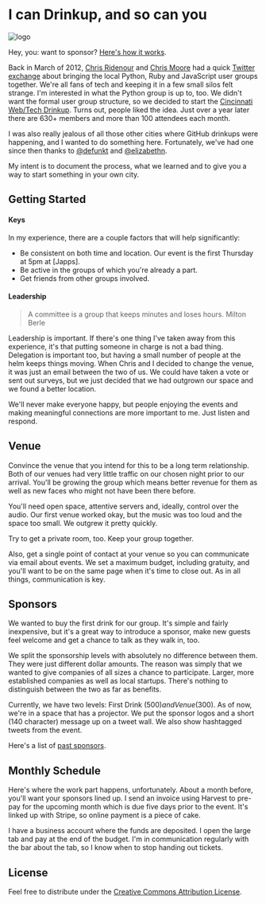 # I can Drinkup, and so can you

![logo](https://raw.github.com/qcmerge/drinkup/master/images/qcmerge-drinkup.png)

Hey, you: want to sponsor? [Here's how it works](sponsorship.md).

Back in March of 2012, [Chris Ridenour][cridenour] and [Chris Moore][cdmwebs] had a quick 
[Twitter exchange][tweet] about bringing the local Python, Ruby and JavaScript user groups 
together. We're all fans of tech and keeping it in a few small silos felt strange. I'm interested 
in what the Python group is up to, too. We didn't want the formal user group structure, so we 
decided to start the [Cincinnati Web/Tech Drinkup][drinkup]. Turns out, people liked the idea. 
Just over a year later there are 630+ members and more than 100 attendees each month.

I was also really jealous of all those other cities where GitHub drinkups were happening, and
I wanted to do something here. Fortunately, we've had one since then thanks to
[@defunkt][defunkt] and [@elizabethn][elizabethn].

My intent is to document the process, what we learned and to give you a way to start something
in your own city.

## Getting Started

#### Keys

In my experience, there are a couple factors that will help significantly:

* Be consistent on both time and location. Our event is the first Thursday at 5pm at [Japps].
* Be active in the groups of which you're already a part.
* Get friends from other groups involved.

#### Leadership

> A committee is a group that keeps minutes and loses hours.
  Milton Berle

Leadership is important. If there's one thing I've taken away from this experience, it's that
putting someone in charge is not a bad thing. Delegation is important too, but having a small
number of people at the helm keeps things moving. When Chris and I decided to change the venue,
it was just an email between the two of us. We could have taken a vote or sent out surveys, but
we just decided that we had outgrown our space and we found a better location.

We'll never make everyone happy, but people enjoying the events and making meaningful connections
are more important to me. Just listen and respond.

## Venue

Convince the venue that you intend for this to be a long term relationship. Both of our venues
had very little traffic on our chosen night prior to our arrival. You'll be growing the group
which means better revenue for them as well as new faces who might not have been there before.

You'll need open space, attentive servers and, ideally, control over the audio. Our first venue
worked okay, but the music was too loud and the space too small. We outgrew it pretty quickly.

Try to get a private room, too. Keep your group together.

Also, get a single point of contact at your venue so you can communicate via email about events.
We set a maximum budget, including gratuity, and you'll want to be on the same page when it's
time to close out. As in all things, communication is key.

## Sponsors

We wanted to buy the first drink for our group. It's simple and fairly inexpensive, but it's a
great way to introduce a sponsor, make new guests feel welcome and get a chance to talk as they
walk in, too.

We split the sponsorship levels with absolutely no difference between them. They were just 
different dollar amounts. The reason was simply that we wanted to give companies of all sizes a
chance to participate. Larger, more established companies as well as local startups. There's
nothing to distinguish between the two as far as benefits.

Currently, we have two levels: First Drink ($500) and Venue ($300). As of now, we're in a space
that has a projector. We put the sponsor logos and a short (140 character) message up on a 
tweet wall. We also show hashtagged tweets from the event.

Here's a list of [past sponsors](past_sponsors.md).

## Monthly Schedule

Here's where the work part happens, unfortunately. About a month before, you'll want your
sponsors lined up. I send an invoice using Harvest to pre-pay for the upcoming month which is 
due five days prior to the event. It's linked up with Stripe, so online payment is a piece
of cake.

I have a business account where the funds are deposited. I open the large tab and pay at the 
end of the budget. I'm in communication regularly with the bar about the tab, so I know when to
stop handing out tickets.

## License

Feel free to distribute under the [Creative Commons Attribution License][cc].

[tweet]: https://twitter.com/cdmwebs/status/185829571394932736
[cridenour]: https://twitter.com/cridenour
[cdmwebs]: https://twitter.com/cdmwebs
[drinkup]: http://www.meetup.com/Cincinnati-Web-Tech-Drinkup/
[cc]: http://creativecommons.org/licenses/by/3.0/us/
[defunkt]: https://github.com/defunkt
[elizabethn]: https://github.com/ElizabethN
